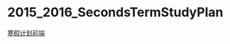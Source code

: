 # 2015_2016_SecondsTermStudyPlan

[寒假计划前端](https://github.com/clwater/2015_2016_SecondsTermStudyPlan/blob/master/寒假计划前端)
